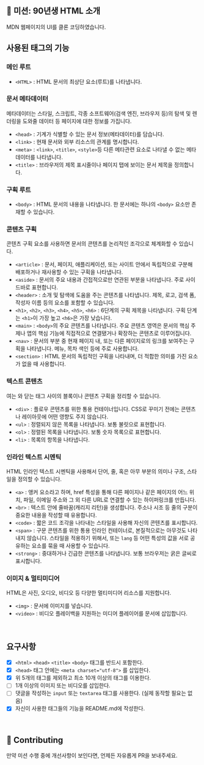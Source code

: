 ## 🚀 미션: 90년생 HTML 소개

MDN 웹페이지의 UI를 클론 코딩하였습니다.

## 사용된 태그의 기능

### 메인 루트

- `<HTML>` : HTML 문서의 최상단 요소(루트)를 나타냅니다.

### 문서 메타데이터

메타데이터는 스타일, 스크립트, 각종 소프트웨어(검색 엔진, 브라우저 등)의 탐색 및 렌더링을 도와줄 데이터 등 페이지에 대한 정보를 가집니다.

- `<head>` : 기계가 식별할 수 있는 문서 정보(메타데이터)를 담습니다.
- `<link>` : 현재 문서와 외부 리소스의 관계를 명시합니다.
- `<meta>` : `<link>`, `<title>`, `<style>`등 다른 메타관련 요소로 나타낼 수 없는 메타데이터를 나타냅니다.
- `<title>` : 브라우저의 제목 표시줄이나 페이지 탭에 보이는 문서 제목을 정의합니다.


### 구획 루트

- `<body>` : HTML 문서의 내용을 나타냅니다. 한 문서에는 하나의 `<body>` 요소만 존재할 수 있습니다.


### 콘텐츠 구획

콘텐츠 구획 요소를 사용하면 문서의 콘텐츠를 논리적인 조각으로 체계화할 수 있습니다.

- `<article>` : 문서, 페이지, 애플리케이션, 또는 사이트 안에서 독립적으로 구분해 배포하거나 재사용할 수 있는 구획을 나타냅니다.
- `<aside>` : 문서의 주요 내용과 간접적으로만 연관된 부분을 나타냅니다. 주로 사이드바로 표현합니다.
- `<header>` : 소개 및 탐색에 도움을 주는 콘텐츠를 나타냅니다. 제목, 로고, 검색 폼, 작성자 이름 등의 요소를 포함할 수 있습니다.
- `<h1>`, `<h2>`, `<h3>`, `<h4>`, `<h5>`, `<h6>` : 6단계의 구획 제목을 나타냅니다. 구획 단계는 `<h1>`이 가장 높고 `<h6>`은 가장 낮습니다.
- `<main>` : `<body>`의 주요 콘텐츠를 나타냅니다. 주요 콘텐츠 영역은 문서의 핵심 주제나 앱의 핵심 기능에 직접적으로 연결됐거나 확장하는 콘텐츠로 이루어집니다.
- `<nav>` : 문서의 부분 중 현재 페이지 내, 또는 다른 페이지로의 링크를 보여주는 구획을 나타냅니다. 메뉴, 목차 색인 등에 주로 사용합니다.
- `<section>` : HTML 문서의 독립적인 구획을 나타내며, 더 적합한 의미를 가진 요소가 없을 때 사용합니다.

### 텍스트 콘텐츠

여는 <body>와 닫는 </body> 태그 사이의 블록이나 콘텐츠 구획을 정리할 수 있습니다.

- `<div>` : 플로우 콘텐츠를 위한 통용 컨테이너입니다. CSS로 꾸미기 전에는 콘텐츠나 레이아웃에 어떤 영향도 주지 않습니다.
- `<ul>` : 정렬되지 않은 목록을 나타냅니다. 보통 불릿으로 표현합니다.
- `<ol>` : 정렬된 목록을 나타냅니다. 보통 숫자 목록으로 표현합니다.
- `<li>` : 목록의 항목을 나타냅니다.

### 인라인 텍스트 시멘틱

HTML 인라인 텍스트 시멘틱을 사용해서 단어, 줄, 혹은 아무 부분의 의미나 구조, 스타일을 정의할 수 있습니다.

- `<a>` : 앵커 요소라고 하며, href 특성을 통해 다른 페이지나 같은 페이지의 어느 위치, 파일, 이메일 주소와 그 외 다른 URL로 연결할 수 있는 하이퍼링크를 만듭니다.
- `<br>` : 텍스트 안에 줄바꿈(캐리지 리턴)을 생성합니다. 주소나 시조 등 줄의 구분이 중요한 내용을 작성할 때 유용합니다.
- `<code>` : 짧은 코드 조각을 나타내는 스타일을 사용해 자신의 콘텐츠를 표시합니다.
- `<span>` : 구문 콘텐츠를 위한 통용 인라인 컨테이너로, 본질적으로는 아무것도 나타내지 않습니다. 스타일을 적용하기 위해서, 또는 `lang` 등 어떤 특성의 값을 서로 공유하는 요소를 묶을 때 사용할 수 있습니다.
- `<strong>` : 중대하거나 긴급한 콘텐츠를 나타냅니다. 보통 브라우저는 굵은 글씨로 표시합니다.

### 이미지 & 멀티미디어

HTML은 사진, 오디오, 비디오 등 다양한 멀티미디어 리소스를 지원합니다.

- `<img>` : 문서에 이미지를 넣습니다.
- `<video>` : 비디오 플레이백을 지원하는 미디어 플레이어를 문서에 삽입합니다.

<br/>

## 요구사항 

- [x]  `<html>` `<head>` `<title>`  `<body>` 태그를 반드시 포함한다. 
- [x]  `<head>` 태그 안에는 `<meta charset="utf-8">` 를 삽입한다.
- [x]  위 5개의 태그를 제외하고 최소 10개 이상의 태그를 이용한다.
- [ ]  1개 이상의 이미지 또는 비디오를 삽입한다.
- [ ]  댓글을 작성하는 `input` 또는 `textarea` 태그를 사용한다. (실제 동작할 필요는 없음)
- [x]  자신이 사용한 태그들의 기능을 README.md에 작성한다.

<br/>

## 👏 Contributing

만약 미션 수행 중에 개선사항이 보인다면, 언제든 자유롭게 PR을 보내주세요. 
